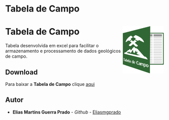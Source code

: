 # Tabela de Campo

<h1> 
Tabela de Campo
<img style="float: right;" src="https://github.com/Eliasmgprado/Tabela_de_Campo/blob/master/logo.png" height="150" width="130">
</h1>


Tabela desenvolvida em excel para facilitar o armazenamento e processamento de dados geológicos de campo.

## Download

Para baixar a **Tabela de Campo** clique [aqui](https://github.com/Eliasmgprado/Tabela_de_Campo/archive/master.zip)

## Autor

* **Elias Martins Guerra Prado** - *Github* - [Eliasmgprado](https://github.com/Eliasmgprado)
